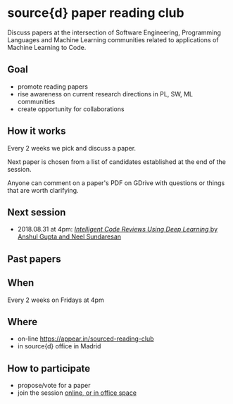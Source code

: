 # source{d} paper reading club

Discuss papers at the intersection of Software Engineering, Programming Languages and Machine
Learning communities related to applications of Machine Learning to Code.


## Goal

- promote reading papers
- rise awareness on current research directions in PL, SW, ML communities
- create opportunity for collaborations


## How it works

Every 2 weeks we pick and discuss a paper.

Next paper is chosen from a list of candidates established at the end of the session.

Anyone can comment on a paper's PDF on GDrive with questions or things that are worth clarifying.


## Next session

- 2018.08.31 at 4pm: [_Intelligent Code Reviews Using Deep Learning_ by Anshul Gupta and Neel Sundaresan](https://drive.google.com/drive/u/0/folders/1Xck6Ic2amaZsRxNWOCc7WvgheIBL-hcF)


## Past papers


## When

Every 2 weeks on Fridays at 4pm


## Where

- on-line https://appear.in/sourced-reading-club
- in source{d} office in Madrid


## How to participate

- propose/vote for a paper
- join the session [online, or in office space](#where)
